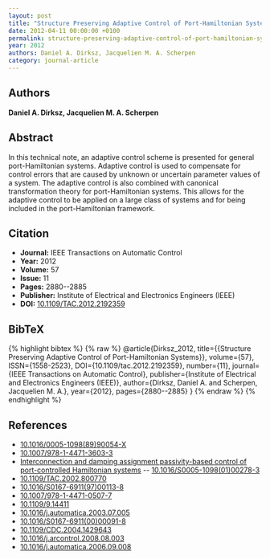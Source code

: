 ```yaml
---
layout: post
title: "Structure Preserving Adaptive Control of Port-Hamiltonian Systems"
date: 2012-04-11 00:00:00 +0100
permalink: structure-preserving-adaptive-control-of-port-hamiltonian-systems
year: 2012
authors: Daniel A. Dirksz, Jacquelien M. A. Scherpen
category: journal-article
---
```

 
## Authors
**Daniel A. Dirksz, Jacquelien M. A. Scherpen**
 
## Abstract
In this technical note, an adaptive control scheme is presented for general port-Hamiltonian systems. Adaptive control is used to compensate for control errors that are caused by unknown or uncertain parameter values of a system. The adaptive control is also combined with canonical transformation theory for port-Hamiltonian systems. This allows for the adaptive control to be applied on a large class of systems and for being included in the port-Hamiltonian framework.
 
## Citation
- **Journal:** IEEE Transactions on Automatic Control
- **Year:** 2012
- **Volume:** 57
- **Issue:** 11
- **Pages:** 2880--2885
- **Publisher:** Institute of Electrical and Electronics Engineers (IEEE)
- **DOI:** [10.1109/TAC.2012.2192359](https://doi.org/10.1109/TAC.2012.2192359)
 
## BibTeX
{% highlight bibtex %}
{% raw %}
@article{Dirksz_2012,
  title={{Structure Preserving Adaptive Control of Port-Hamiltonian Systems}},
  volume={57},
  ISSN={1558-2523},
  DOI={10.1109/tac.2012.2192359},
  number={11},
  journal={IEEE Transactions on Automatic Control},
  publisher={Institute of Electrical and Electronics Engineers (IEEE)},
  author={Dirksz, Daniel A. and Scherpen, Jacquelien M. A.},
  year={2012},
  pages={2880--2885}
}
{% endraw %}
{% endhighlight %}
 
## References
- [10.1016/0005-1098(89)90054-X](https://doi.org/10.1016/0005-1098(89)90054-X)
- [10.1007/978-1-4471-3603-3](https://doi.org/10.1007/978-1-4471-3603-3)
- [Interconnection and damping assignment passivity-based control of port-controlled Hamiltonian systems](interconnection-and-damping-assignment-passivity-based-control-of-port-controlled-hamiltonian-systems) -- [10.1016/S0005-1098(01)00278-3](https://doi.org/10.1016/S0005-1098(01)00278-3)
- [10.1109/TAC.2002.800770](https://doi.org/10.1109/TAC.2002.800770)
- [10.1016/S0167-6911(97)00113-8](https://doi.org/10.1016/S0167-6911(97)00113-8)
- [10.1007/978-1-4471-0507-7](https://doi.org/10.1007/978-1-4471-0507-7)
- [10.1109/9.14411](https://doi.org/10.1109/9.14411)
- [10.1016/j.automatica.2003.07.005](https://doi.org/10.1016/j.automatica.2003.07.005)
- [10.1016/S0167-6911(00)00091-8](https://doi.org/10.1016/S0167-6911(00)00091-8)
- [10.1109/CDC.2004.1429643](https://doi.org/10.1109/CDC.2004.1429643)
- [10.1016/j.arcontrol.2008.08.003](https://doi.org/10.1016/j.arcontrol.2008.08.003)
- [10.1016/j.automatica.2006.09.008](https://doi.org/10.1016/j.automatica.2006.09.008)

